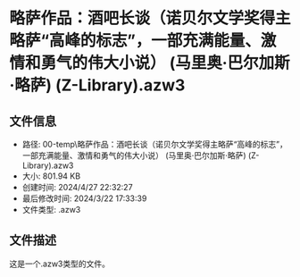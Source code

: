 ﻿# 略萨作品：酒吧长谈（诺贝尔文学奖得主略萨“高峰的标志”，一部充满能量、激情和勇气的伟大小说） (马里奥·巴尔加斯·略萨) (Z-Library).azw3

## 文件信息
- 路径: 00-temp\略萨作品：酒吧长谈（诺贝尔文学奖得主略萨“高峰的标志”，一部充满能量、激情和勇气的伟大小说） (马里奥·巴尔加斯·略萨) (Z-Library).azw3
- 大小: 801.94 KB
- 创建时间: 2024/4/27 22:32:27
- 最后修改时间: 2024/3/22 17:33:39
- 文件类型: .azw3

## 文件描述
这是一个.azw3类型的文件。


